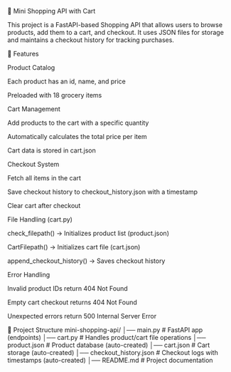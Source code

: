 🛒 Mini Shopping API with Cart

This project is a FastAPI-based Shopping API that allows users to browse products, add them to a cart, and checkout.
It uses JSON files for storage and maintains a checkout history for tracking purchases.

🚀 Features

Product Catalog

Each product has an id, name, and price

Preloaded with 18 grocery items

Cart Management

Add products to the cart with a specific quantity

Automatically calculates the total price per item

Cart data is stored in cart.json

Checkout System

Fetch all items in the cart

Save checkout history to checkout_history.json with a timestamp

Clear cart after checkout

File Handling (cart.py)

check_filepath() → Initializes product list (product.json)

CartFilepath() → Initializes cart file (cart.json)

append_checkout_history() → Saves checkout history

Error Handling

Invalid product IDs return 404 Not Found

Empty cart checkout returns 404 Not Found

Unexpected errors return 500 Internal Server Error

📂 Project Structure
mini-shopping-api/
│── main.py                  # FastAPI app (endpoints)
│── cart.py                  # Handles product/cart file operations
│── product.json             # Product database (auto-created)
│── cart.json                # Cart storage (auto-created)
│── checkout_history.json    # Checkout logs with timestamps (auto-created)
│── README.md                # Project documentation